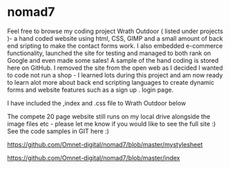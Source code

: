 # nomad7
Feel free to browse my coding project Wrath Outdoor ( listed under projects )- a hand coded website using html, CSS, GIMP and a small amount of back end sripting to make the contact forms work. I also embedded e-commerce functionality, launched the site for testing and managed to both rank on Google and even made some sales! A sample of the hand coding is stored here on GitHub. I removed the site from the open web as I decided I wanted to code not run a shop - I learned lots during this project and am now ready to learn alot more about back end scripting languages to create dynamic forms and website features such as a sign up . login page. 

I have included the ,index and .css file to Wrath Outdoor below 

The compete 20 page website still runs on my local drive alongside the image files etc - please let me know if you would like to see the full site :) See the code samples in GIT here :)

https://github.com/Omnet-digital/nomad7/blob/master/mystylesheet

https://github.com/Omnet-digital/nomad7/blob/master/index
